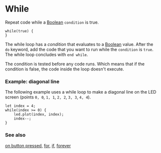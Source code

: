 # While

Repeat code while a [Boolean](/blocks/logic/boolean) `condition` is true.

```blocks
while(true) {
}
```

The while loop has a *condition* that evaluates to a [Boolean](/blocks/logic/boolean) value. After the `do` keyword, add the code that you want to run while the `condition` is `true`. The while loop concludes with `end while`.

The condition is tested before any code runs. Which means that if the condition is false, the code inside the loop doesn't execute.

### Example: diagonal line

The following example uses a while loop to make a diagonal line on the LED screen (points `0, 0`, `1, 1`, `2, 2`, `3, 3`, `4, 4`).

```blocks
let index = 4;
while(index >= 0) {
    led.plot(index, index);
    index--;
}
```

### See also

[on button pressed](/reference/input/on-button-pressed), [for](/blocks/loops/for), [if](/blocks/logic/if), [forever](/reference/basic/forever)